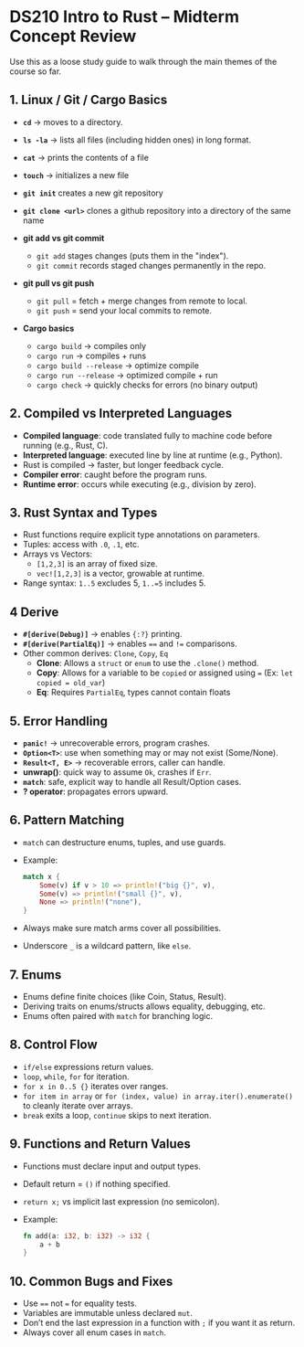 # DS210 Intro to Rust – Midterm Concept Review

Use this as a loose study guide to walk through the main themes of the course so far.

## 1. Linux / Git / Cargo Basics

- **`cd`** → moves to a  directory.
- **`ls -la`** → lists all files (including hidden ones) in long format.
- **`cat`** → prints the contents of a file
- **`touch`** → initializes a new file

- **`git init`** creates a new git repository
- **`git clone <url>`** clones a github repository into a directory of the same name
- **git add vs git commit**
  - `git add` stages changes (puts them in the "index").
  - `git commit` records staged changes permanently in the repo.
- **git pull vs git push**
  - `git pull` = fetch + merge changes from remote to local.
  - `git push` = send your local commits to remote.
- **Cargo basics**
  - `cargo build` → compiles only
  - `cargo run` → compiles + runs
  - `cargo build --release` → optimize compile
  - `cargo run --release` → optimized compile + run
  - `cargo check` → quickly checks for errors (no binary output)

## 2. Compiled vs Interpreted Languages

- **Compiled language**: code translated fully to machine code before running (e.g., Rust, C).
- **Interpreted language**: executed line by line at runtime (e.g., Python).
- Rust is compiled → faster, but longer feedback cycle.
- **Compiler error**: caught before the program runs.
- **Runtime error**: occurs while executing (e.g., division by zero).

## 3. Rust Syntax and Types

- Rust functions require explicit type annotations on parameters.
- Tuples: access with `.0`, `.1`, etc.
- Arrays vs Vectors:
  - `[1,2,3]` is an array of fixed size.
  - `vec![1,2,3]` is a vector, growable at runtime.
- Range syntax: `1..5` excludes 5, `1..=5` includes 5.

## 4 Derive

- **`#[derive(Debug)]`** → enables `{:?}` printing.
- **`#[derive(PartialEq)]`** → enables `==` and `!=` comparisons.
- Other common derives: `Clone`, `Copy`, `Eq`
  - **Clone**: Allows a `struct` or `enum` to use the `.clone()` method.
  - **Copy**: Allows for a variable to be `copied` or assigned using `=` (Ex: `let copied = old_var`)
  - **Eq**: Requires `PartialEq`, types cannot contain floats

## 5. Error Handling

- **`panic!`** → unrecoverable errors, program crashes.
- **`Option<T>`**: use when something may or may not exist (Some/None).
- **`Result<T, E>`** → recoverable errors, caller can handle.
- **unwrap()**: quick way to assume `Ok`, crashes if `Err`.
- **`match`**: safe, explicit way to handle all Result/Option cases.
- **? operator**: propagates errors upward.

## 6. Pattern Matching

- `match` can destructure enums, tuples, and use guards.
- Example:

  ```rust
  match x {
      Some(v) if v > 10 => println!("big {}", v),
      Some(v) => println!("small {}", v),
      None => println!("none"),
  }
  ```

- Always make sure match arms cover all possibilities.
- Underscore `_` is a wildcard pattern, like `else`.

## 7. Enums

- Enums define finite choices (like Coin, Status, Result).
- Deriving traits on enums/structs allows equality, debugging, etc.
- Enums often paired with `match` for branching logic.

## 8. Control Flow

- `if/else` expressions return values.
- `loop`, `while`, `for` for iteration.
- `for x in 0..5 {}` iterates over ranges.
- `for item in array` or `for (index, value) in array.iter().enumerate()` to cleanly iterate over arrays.
- `break` exits a loop, `continue` skips to next iteration.

## 9. Functions and Return Values

- Functions must declare input and output types.
- Default return = `()` if nothing specified.
- `return x;` vs implicit last expression (no semicolon).
- Example:

  ```rust
  fn add(a: i32, b: i32) -> i32 {
      a + b
  }
  ```

## 10. Common Bugs and Fixes

- Use `==` not `=` for equality tests.
- Variables are immutable unless declared `mut`.
- Don’t end the last expression in a function with `;` if you want it as return.
- Always cover all enum cases in `match`.
